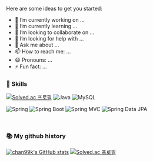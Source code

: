 



Here are some ideas to get you started:

- 🔭 I’m currently working on ...
- 🌱 I’m currently learning ...
- 👯 I’m looking to collaborate on ...
- 🤔 I’m looking for help with ...
- 💬 Ask me about ...
- 📫 How to reach me: ...
- 😄 Pronouns: ...
- ⚡ Fun fact: ...

### 🔨 Skills
[![Solved.ac 프로필](http://mazassumnida.wtf/api/mini/generate_badge?boj=kjkj5868)](https://solved.ac/kjkj5868)
![Java](https://img.shields.io/badge/-Java-007396?logo=java&logoColor=white)
![MySQL](https://img.shields.io/badge/-MySQL-4479A1?logo=mysql&logoColor=white)

![Spring](https://img.shields.io/badge/Spring-6DB33F.svg?&flat&logo=Spring&logoColor=white)
![Spring Boot](https://img.shields.io/badge/-Spring%20Boot-6DB33F?logo=spring%20boot&logoColor=white)
![Spring MVC](https://img.shields.io/badge/-Spring%20MVC-6DB33F)
![Spring Data JPA](https://img.shields.io/badge/-Spring%20Data%20JPA-6DB33F?)

<br/>

### 📚 My github history
[![chan99k's GitHub stats](https://github-readme-stats.vercel.app/api?username=chan99k)](https://github.com/anuraghazra/github-readme-stats)  [![Solved.ac 프로필](http://mazassumnida.wtf/api/v2/generate_badge?boj=kjkj5868)](https://solved.ac/kjkj5868)

